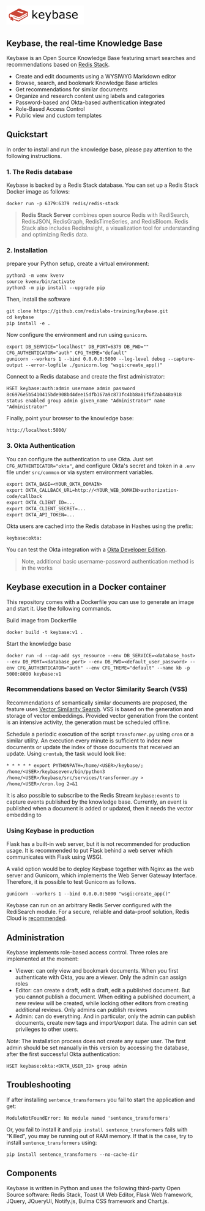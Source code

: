 # <img src="src/static/images/keybase.png" height="50px">

## Keybase, the real-time Knowledge Base

Keybase is an Open Source Knowledge Base featuring smart searches and recommendations based on [Redis Stack](https://redis.io/docs/stack/about/).

- Create and edit documents using a WYSIWYG Markdown editor
- Browse, search, and bookmark Knowledge Base articles
- Get recommendations for similar documents
- Organize and research content using labels and categories
- Password-based and Okta-based authentication integrated
- Role-Based Access Control
- Public view and custom templates


## Quickstart

In order to install and run the knowledge base, please pay attention to the following instructions.

### 1. The Redis database

Keybase is backed by a Redis Stack database. You can set up a Redis Stack Docker image as follows:

```
docker run -p 6379:6379 redis/redis-stack
```

> **Redis Stack Server** combines open source Redis with RediSearch, RedisJSON, RedisGraph, RedisTimeSeries, and RedisBloom. Redis Stack also includes RedisInsight, a visualization tool for understanding and optimizing Redis data.

### 2. Installation

prepare your Python setup, create a virtual environment:

```
python3 -m venv kvenv
source kvenv/bin/activate
python3 -m pip install --upgrade pip
```

Then, install the software

```
git clone https://github.com/redislabs-training/keybase.git
cd keybase
pip install -e .
```

Now configure the environment and run using `gunicorn`. 

```commandline
export DB_SERVICE="localhost" DB_PORT=6379 DB_PWD="" CFG_AUTHENTICATOR="auth" CFG_THEME="default"
gunicorn --workers 1 --bind 0.0.0.0:5000 --log-level debug --capture-output --error-logfile ./gunicorn.log "wsgi:create_app()"
```

Connect to a Redis database and create the first administrator:

```commandline
HSET keybase:auth:admin username admin password 8c6976e5b5410415bde908bd4dee15dfb167a9c873fc4bb8a81f6f2ab448a918 status enabled group admin given_name "Administrator" name "Administrator"
```

Finally, point your browser to the knowledge base:

```commandline
http://localhost:5000/
```

### 3. Okta Authentication

You can configure the authentication to use Okta. Just set `CFG_AUTHENTICATOR="okta"`, and configure Okta's secret and token in a `.env` file under `src/common` or via system environment variables.

```commandline
export OKTA_BASE=<YOUR_OKTA_DOMAIN>
export OKTA_CALLBACK_URL=http://<YOUR_WEB_DOMAIN>authorization-code/callback
export OKTA_CLIENT_ID=...
export OKTA_CLIENT_SECRET=...
export OKTA_API_TOKEN=...
```

Okta users are cached into the Redis database in Hashes using the prefix:

```
keybase:okta:
```

You can test the Okta integration with a [Okta Developer Edition](https://developer.okta.com/signup/).

> Note, additional basic username-password authentication method is in the works


## Keybase execution in a Docker container

This repository comes with a Dockerfile you can use to generate an image and start it. Use the following commands.

Build image from Dockerfile

```
docker build -t keybase:v1 .
```

Start the knowledge base

```commandline
docker run -d --cap-add sys_resource --env DB_SERVICE=<database_host> --env DB_PORT=<database_port> --env DB_PWD=<default_user_password> --env CFG_AUTHENTICATOR="auth" --env CFG_THEME="default" --name kb -p 5000:8000 keybase:v1
```


### Recommendations based on Vector Similarity Search (VSS)

Recommendations of semantically similar documents are proposed, the feature uses [Vector Similarity Search](https://redis.io/docs/stack/search/reference/vectors/). 
VSS is based on the generation and storage of vector embeddings. Provided vector generation from the content is an intensive activity, the generation must be scheduled offline. 

Schedule a periodic execution of the script `transformer.py` using `cron` or a similar utility. An execution every minute is sufficient to index new documents or update the index of those documents that received an update. 
Using `crontab`, the task would look like:

```
* * * * * export PYTHONPATH=/home/<USER>/keybase/; /home/<USER>/keybasevenv/bin/python3 /home/<USER>/keybase/src/services/transformer.py > /home/<USER>/cron.log 2>&1
```

It is also possible to subscribe to the Redis Stream `keybase:events` to capture events published by the knowledge base.
Currently, an event is published when a document is added or updated, then it needs the vector embedding to
  
  
### Using Keybase in production

Flask has a built-in web server, but it is not recommended for production usage. It is recommended to put Flask behind a web server which communicates with Flask using WSGI. 

A valid option would be to deploy Keybase together with Nginx as the web server and Gunicorn, which implements the Web Server Gateway Interface. Therefore, it is possible to test Gunicorn as follows. 

```
gunicorn --workers 1 --bind 0.0.0.0:5000 "wsgi:create_app()"
```

Keybase can run on an arbitrary Redis Server configured with the RediSearch module. For a secure, reliable and data-proof solution, Redis Cloud is [recommended](https://redis.com/redis-enterprise-cloud/overview/).


## Administration

Keybase implements role-based access control. Three roles are implemented at the moment:

- Viewer: can only view and bookmark documents. When you first authenticate with Okta, you are a viewer. Only the admin can assign roles
- Editor: can create a draft, edit a draft, edit a published document. But you cannot publish a document. When editing a published document, a new review will be created, while locking other editors from creating additional reviews. Only admins can publish reviews
- Admin: can do everything. And in particular, only the admin can publish documents, create new tags and import/export data. The admin can set privileges to other users.

*Note*: The installation process does not create any super user. The first admin should be set manually in this version by accessing the database, after the first successful Okta authentication:
  
```
HSET keybase:okta:<OKTA_USER_ID> group admin
```


## Troubleshooting

If after installing `sentence_transformers` you fail to start the application and get:

```
ModuleNotFoundError: No module named 'sentence_transformers'
```

Or, you fail to install it and `pip install sentence_transformers` fails with "Killed", you may be running out of RAM memory. If that is the case, try to install `sentence_transformers` using:

```
pip install sentence_transformers --no-cache-dir
```

## Components
Keybase is written in Python and uses the following third-party Open Source software: Redis Stack, Toast UI Web Editor, Flask Web framework, JQuery, JQueryUI, Notify.js, Bulma CSS framework and Chart.js.
